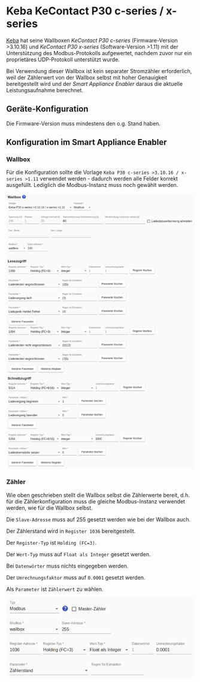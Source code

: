 # Keba KeContact P30 c-series / x-series

[Keba](https://www.keba.com/de/emobility/elektromobilitaet) hat seine Wallboxen *KeContact P30 c-series* (Firmware-Version >3.10.16) und *KeContact P30 x-series* (Software-Version >1.11) mit der Unterstützung des Modbus-Protokolls aufgewertet, nachdem zuvor nur ein proprietäres UDP-Protokoll unterstützt wurde.

Bei Verwendung dieser Wallbox ist kein separater Stromzähler erforderlich, weil der Zählerwert von der Wallbox selbst mit hoher Genauigkeit bereitgestellt wird und der *Smart Appliance Enabler* daraus die aktuelle Leistungsaufnahme berechnet.

## Geräte-Konfiguration
Die Firmware-Version muss mindestens den o.g. Stand haben.

## Konfiguration im Smart Appliance Enabler

### Wallbox

Für die Konfiguration sollte die Vorlage `Keba P30 c-series >3.10.16 / x-series >1.11` verwendet werden - dadurch werden alle Felder korrekt ausgefüllt. Lediglich die Modbus-Instanz muss noch gewählt werden.

![Konfiguration des go-eCharger als Schalter](../pics/fe/EVChargerKeba_DE.png)

### Zähler

Wie oben geschrieben stellt die Wallbox selbst die Zählerwerte bereit, d.h. für die Zählerkonfiguration muss die gleiche Modbus-Instanz verwendet werden, wie für die Wallbox selbst.

Die `Slave-Adresse` muss auf 255 gesetzt werden wie bei der Wallbox auch.

Der Zählerstand wird in `Register 1036` bereitgestellt.

Der `Register-Typ` ist `Holding (FC=3)`.

Der `Wert-Typ` muss auf `Float als Integer` gesetzt werden.

Bei `Datenwörter` muss nichts eingegeben werden.

Der `Umrechnungsfaktor` muss auf `0.0001` gesetzt werden.

Als `Parameter` ist `Zählerwert` zu wählen.

![Konfiguration des go-eCharger als Zähler](../pics/fe/EVChargerKebaMeter_DE.png)
